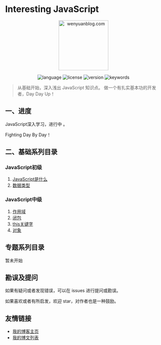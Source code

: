 # Interesting JavaScript

<p align="center">
  <img src="https://www.wenyuanblog.com/medias/logo/javascript.png" alt="wenyuanblog.com" width="160" hegiht="160"/>
</p>

<p align="center">
  <img alt="language" src="https://img.shields.io/badge/language-md-brightgreen.svg?style=flat-square">
  <img alt="license" src="https://img.shields.io/badge/license-MIT-green.svg?style=flat-square">
  <img alt="version" src="https://img.shields.io/badge/version-2020-blue.svg?style=flat-square">
  <img alt="keywords" src="https://img.shields.io/badge/keywords-javascript-blue.svg?style=flat-square">
</p>

> 从基础开始，深入浅出 JavaScript 知识点。
> 做一个有扎实基本功的开发者，Day Day Up！

## 一、进度
JavaScript深入学习，进行中 。

Fighting Day By Day！


## 二、基础系列目录

### JavaScript初级

1. [JavaScript是什么](https://github.com/winyuan/head-frist-javascript/blob/master/articles/基础系列/初级/1.JavaScript是什么.md)  
2. [数据类型](https://github.com/winyuan/head-frist-javascript/blob/master/articles/基础系列/初级/2.数据类型.md)  

### JavaScript中级

1. [作用域](https://github.com/winyuan/head-frist-javascript/blob/master/articles/基础系列/中级/作用域.md)  
2. [闭包](https://github.com/winyuan/head-frist-javascript/blob/master/articles/基础系列/中级/闭包.md)  
3. [this关键字](https://github.com/winyuan/head-frist-javascript/blob/master/articles/基础系列/中级/this关键字.md)  
4. [对象](https://github.com/winyuan/head-frist-javascript/blob/master/articles/基础系列/中级/对象.md)   

## 专题系列目录
暂未开始

## 勘误及提问
如果有疑问或者发现错误，可以在 issues 进行提问或勘误。

如果喜欢或者有所启发，欢迎 star，对作者也是一种鼓励。

## 友情链接
* [我的博客主页](https://www.wenyuanblog.com/)
* [我的博文列表](https://github.com/winyuan/blog)
